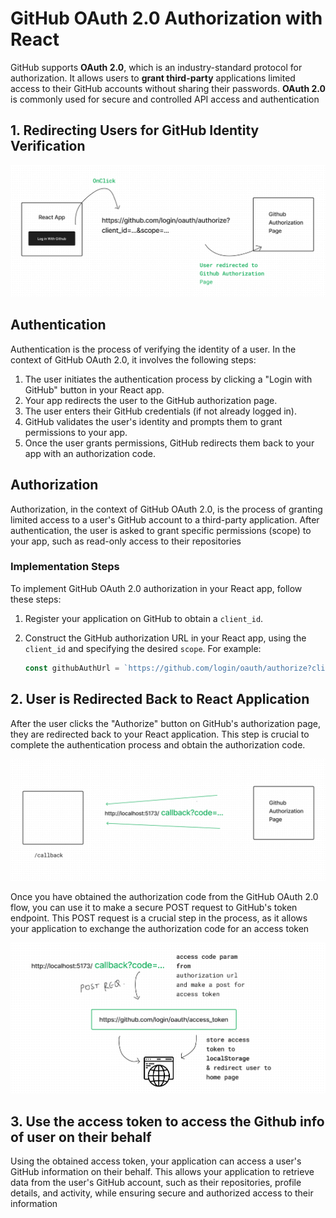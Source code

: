 # GitHub OAuth 2.0 Authorization with React

GitHub supports **OAuth 2.0**, which is an industry-standard protocol for authorization. It allows users to **grant third-party** applications limited access to their GitHub accounts without sharing their passwords. **OAuth 2.0** is commonly used for secure and controlled API access and authentication

## 1. Redirecting Users for GitHub Identity Verification

![Github's Auth Flow](slides/authorization-flow.png)

## Authentication

Authentication is the process of verifying the identity of a user. In the context of GitHub OAuth 2.0, it involves the following steps:

1. The user initiates the authentication process by clicking a "Login with GitHub" button in your React app.
2. Your app redirects the user to the GitHub authorization page.
3. The user enters their GitHub credentials (if not already logged in).
4. GitHub validates the user's identity and prompts them to grant permissions to your app.
5. Once the user grants permissions, GitHub redirects them back to your app with an authorization code.

## Authorization

Authorization, in the context of GitHub OAuth 2.0, is the process of granting limited access to a user's GitHub account to a third-party application. After authentication, the user is asked to grant specific permissions (scope) to your app, such as read-only access to their repositories

### Implementation Steps

To implement GitHub OAuth 2.0 authorization in your React app, follow these steps:

1. Register your application on GitHub to obtain a `client_id`.

2. Construct the GitHub authorization URL in your React app, using the `client_id` and specifying the desired `scope`. For example:
   ```javascript
   const githubAuthUrl = `https://github.com/login/oauth/authorize?client_id=YOUR_CLIENT_ID&scope=repo,user`;
   ```

## 2. User is Redirected Back to React Application

After the user clicks the "Authorize" button on GitHub's authorization page, they are redirected back to your React application. This step is crucial to complete the authentication process and obtain the authorization code.

![Exchange Auth Code for Access Token](slides/exchange-auth-code-for-access-token.png)

Once you have obtained the authorization code from the GitHub OAuth 2.0 flow, you can use it to make a secure POST request to GitHub's token endpoint. This POST request is a crucial step in the process, as it allows your application to exchange the authorization code for an access token

![make post request using access token](slides/make-postreq-using-access-token.png)

## 3. Use the access token to access the Github info of user on their behalf

Using the obtained access token, your application can access a user's GitHub information on their behalf. This allows your application to retrieve data from the user's GitHub account, such as their repositories, profile details, and activity, while ensuring secure and authorized access to their information
